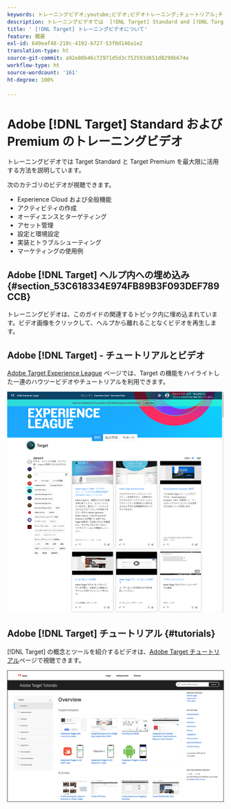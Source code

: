 ```yaml
---
keywords: トレーニングビデオ;youtube;ビデオ;ビデオトレーニング;チュートリアル;チュートリアル;ビデオ
description: トレーニングビデオでは  [!DNL Target] Standard and [!DNL Target]  Premium を最大限に活用する方法を説明しています。
title: ' [!DNL Target] トレーニングビデオについて'
feature: 概要
exl-id: 649eaf48-210c-4192-b727-53f0d146a1e2
translation-type: ht
source-git-commit: a92e88b46c72971d5d3c752593d651d8290b674e
workflow-type: ht
source-wordcount: '161'
ht-degree: 100%

---
```


# Adobe [!DNL Target] Standard および Premium のトレーニングビデオ

トレーニングビデオでは Target Standard と Target Premium を最大限に活用する方法を説明しています。

次のカテゴリのビデオが視聴できます。

* Experience Cloud および全般機能
* アクティビティの作成
* オーディエンスとターゲティング
* アセット管理
* 設定と環境設定
* 実装とトラブルシューティング
* マーケティングの使用例

## Adobe [!DNL Target] ヘルプ内への埋め込み {#section_53C618334E974FB89B3F093DEF789CCB}

トレーニングビデオは、このガイドの関連するトピック内に埋め込まれています。ビデオ画像をクリックして、ヘルプから離れることなくビデオを再生します。

## Adobe [!DNL Target] - チュートリアルとビデオ

[Adobe Target Experience League](https://guided.adobe.com/#recommended/solutions/target) ページでは、Target の機能をハイライトした一連のハウツービデオやチュートリアルを利用できます。

![Experience League ビデオ](/help/c-intro/assets/experience-league.png)

## Adobe [!DNL Target] チュートリアル {#tutorials}

[!DNL Target] の概念とツールを紹介するビデオは、[Adobe Target チュートリアル](https://experienceleague.adobe.com/docs/target-learn/tutorials/overview.html?lang=ja)ページで視聴できます。

![Adobe Target チュートリアル](/help/c-intro/assets/adobe-target-tutorials-new.png)
